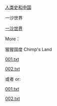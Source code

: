 


[人类史和中国](./y10m/history.and.china)


一沙世界

[一沙世界](./y10m/b.markdown)


More：

猩猩国度
Chimp's Land

[001.txt](./001.txt)

[002.txt](./002.txt)

或者 or:

[001.txt](https://github.com/chimpsland/story/blob/master/001.txt)

[002.txt](https://github.com/chimpsland/story/blob/master/002.txt)

